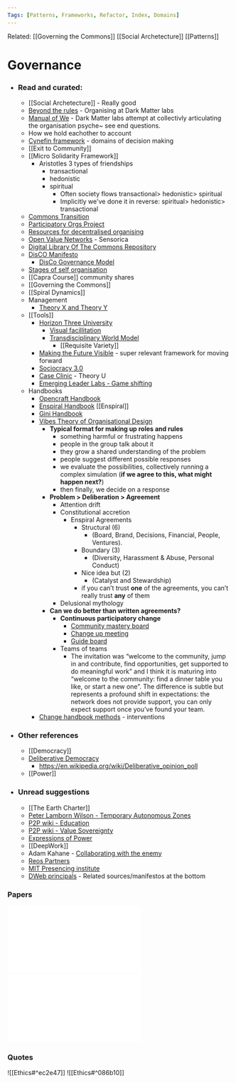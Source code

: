 ```yaml
---
Tags: [Patterns, Frameworks, Refactor, Index, Domains]
---
```

Related: [[Governing the Commons]] [[Social Archetecture]] [[Patterns]]

# Governance

- ### Read and curated:
    - [[Social Archetecture]] - Really good
    - [Beyond the rules](https://provocations.darkmatterlabs.org/organising-beyondtherules-at-dark-matter-labs-e59e4f5dd32f?source=collection_home---2------4-----------------------) - Organising at Dark Matter labs
    - [Manual of We](https://provocations.darkmatterlabs.org/dmls-manual-of-us-d41b1c235869) - Dark Matter labs attempt at collectivly articulating the organisation psyche~ see end questions. 
    - How we hold eachother to account 
    - [Cynefin framework](https://en.wikipedia.org/wiki/Cynefin_framework) - domains of decision making
    - [[Exit to Community]]
    - [[Micro Solidarity Framework]]
        - Aristotles 3 types of friendships
            - transactional 
            - hedonistic
            - spiritual
                - Often society flows transactional> hedonistic> spiritual
                - Implicitly we've done it in reverse: spiritual> hedonistic> transactional
    - [Commons Transition](https://primer.commonstransition.org)
    - [Participatory Orgs Project](https://github.com/ParticipatoryOrgs)
    - [Resources for decentralised organising](https://hackmd.io/s/Skh_dXNbE)
    - [Open Value Networks](https://docs.google.com/document/d/1iwQz5SSw2Bsi_T41018E3TkPD-guRCAhAeP9xMdS2fI/pub) - Sensorica
    - [Digital Library Of The Commons Repository](http://dlc.dlib.indiana.edu/dlc/)
    - [DisCO Manifesto](https://www.tni.org/files/profiles-downloads/disco_manifesto_v.1.pdf)
        - [DisCo Governance Model](https://wiki.guerrillamediacollective.org/index.php/Distributed_Cooperative_Organization_(DisCO)_Governance_Model_V_3.0#Overview)
    - [Stages of self organisation](https://docs.google.com/document/d/1jwqgxiqddUIBzbcXY-CYNNwGNsEwgvyMEwQbu_uvdl0/edit)
    - [[Capra Course]] community shares
    - [[Governing the Commons]]
    - [[Spiral Dynamics]]
    - Management
        - [Theory X and Theory Y](https://en.wikipedia.org/wiki/Theory_X_and_Theory_Y)
    - [[Tools]]
        - [Horizon Three University](H3uni.org)
            - [Visual facillitation](https://www.h3uni.org/project/learn2-visual-facilitation)
            - [Transdisciplinary World Model](http://www.decisionintegrity.co.uk/DIL%20Transdisciplinary%20World%20Model%20-%20Hodgson.pdf)
                - [[Requisite Variety]]
        - [Making the Future Visible](http://static1.squarespace.com/static/570ce46bd51cd428a1ef3190/t/570fe9ac8a65e26c89b61d63/1460660656884/Making+the+Future+Visible.pdf) - super relevant framework for moving forward
        - [Sociocracy 3.0](https://patterns.sociocracy30.org/) 
        - [Case Clinic](https://www.presencing.org/files/tools/PI_Tool_CaseClinic.pdf) - Theory U
        - [Emerging Leader Labs - Game shifting](http://emergingleaderlabs.org/Gameshifting_Overview/)
    - Handbooks
        - [Opencraft Handbook](https://handbook.opencraft.com/en/latest/organization/)
        - [Enspiral Handbook](http://handbook.enspiral.com/) [[Enspiral]]
        - [Gini Handbook](https://drive.google.com/file/d/0B44XthBdMmN6bGlfdk8zejdSZUU/view)
        - [Vibes Theory of Organisational Design](https://medium.com/enspiral-tales/the-vibes-theory-of-organisational-design-937a73f791cd)
            - **Typical format for making up roles and rules**
                - something harmful or frustrating happens
                - people in the group talk about it
                - they grow a shared understanding of the problem
                - people suggest different possible responses
                - we evaluate the possibilities, collectively running a complex simulation (__if we agree to this, what might happen next?__)
                - then finally, we decide on a response
            - **Problem > Deliberation > Agreement**
                - Attention drift 
                - Constitutional accretion 
                    - Enspiral Agreements 
                        - Structural (6)
                            - (Board, Brand, Decisions, Financial, People, Ventures).
                        - Boundary (3)
                            - (Diversity, Harassment & Abuse, Personal Conduct)
                        - Nice idea but (2)
                            - (Catalyst and Stewardship)
                        - if you can’t trust __one__ of the agreements, you can’t really trust __any__ of them
                - Delusional mythology
            - **Can we do better than written agreements?**
                - **Continuous participatory change**
                    - [Community mastery board](https://drive.google.com/file/d/0BxX8hMn15JGNQUVHa2pkeWhvRWM/view)
                    - [Change up meeting](https://omnicommons.org/wiki/Change_Up_Meeting)
                    - [Guide board](http://mattischneider.fr/agile/guide-board.pdf)
                - Teams of teams
                    - The invitation was “welcome to the community, jump in and contribute, find opportunities, get supported to do meaningful work” and I think it is maturing into “welcome to the community: find a dinner table you like, or start a new one”. The difference is subtle but represents a profound shift in expectations: the network does not provide support, you can only expect support once you’ve found your team.
        - [Change handbook methods](https://www.amazon.com/Change-Handbook-Methods-Shaping-Future-ebook/dp/B07NSPCYQ8/ref=tmm_kin_swatch_0?_encoding=UTF8&qid=1611426128&sr=8-1) - interventions
- ### Other references
    - [[Democracy]]
    - [Deliberative Democracy](https://cdd.stanford.edu/)
        - https://en.wikipedia.org/wiki/Deliberative_opinion_poll
    - [[Power]]
- ### Unread suggestions
    - [[The Earth Charter]]
    - [Peter Lamborn Wilson - Temporary Autonomous Zones](https://en.wikipedia.org/wiki/Peter_Lamborn_Wilson)
    - [P2P wiki - Education](https://wiki.p2pfoundation.net/Category:Education?utm_source=user_mailer&utm_medium=email&utm_campaign=catch_up)
    - [P2P wiki - Value Sovereignty](http://wiki.p2pfoundation.net/Value_Sovereignty)
    - [Expressions of Power](https://www.powercube.net/other-forms-of-power/expressions-of-power/)
    - [[DeepWork]]
    - Adam Kahane - [Collaborating with the enemy](https://www.amazon.com/Collaborating-Enemy-People-Agree-Trust/dp/1626568227?utm_source=user_mailer&utm_medium=email&utm_campaign=catch_up)
	- [Reos Partners](https://reospartners.com/stretch-collaboration-a-course-offered-online-2020/)
    - [MIT Presencing institute](https://www.presencing.org/resource/tools)
    - [DWeb principals](https://getdweb.net/principles/) - Related sources/manifestos at the bottom

### Papers
![](assets/OnTheNatureOfHumanAssembly.pdf)
![](assets/TheEvolutionOfGroupDecisionSupportSystems2006.pdf)

### Quotes
![[Ethics#^ec2e47]]
![[Ethics#^086b10]]